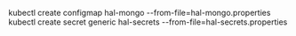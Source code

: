 kubectl create configmap hal-mongo --from-file=hal-mongo.properties
kubectl create secret generic hal-secrets --from-file=hal-secrets.properties
